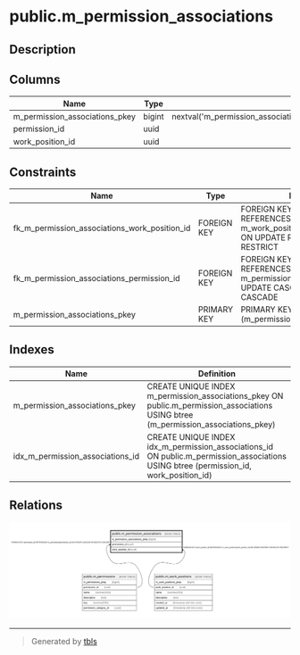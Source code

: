# public.m_permission_associations

## Description

## Columns

| Name | Type | Default | Nullable | Children | Parents | Comment |
| ---- | ---- | ------- | -------- | -------- | ------- | ------- |
| m_permission_associations_pkey | bigint | nextval('m_permission_associations_m_permission_associations_pkey_seq'::regclass) | false |  |  |  |
| permission_id | uuid |  | false |  | [public.m_permissions](public.m_permissions.md) |  |
| work_position_id | uuid |  | false |  | [public.m_work_positions](public.m_work_positions.md) |  |

## Constraints

| Name | Type | Definition |
| ---- | ---- | ---------- |
| fk_m_permission_associations_work_position_id | FOREIGN KEY | FOREIGN KEY (work_position_id) REFERENCES m_work_positions(work_position_id) ON UPDATE RESTRICT ON DELETE RESTRICT |
| fk_m_permission_associations_permission_id | FOREIGN KEY | FOREIGN KEY (permission_id) REFERENCES m_permissions(permission_id) ON UPDATE CASCADE ON DELETE CASCADE |
| m_permission_associations_pkey | PRIMARY KEY | PRIMARY KEY (m_permission_associations_pkey) |

## Indexes

| Name | Definition |
| ---- | ---------- |
| m_permission_associations_pkey | CREATE UNIQUE INDEX m_permission_associations_pkey ON public.m_permission_associations USING btree (m_permission_associations_pkey) |
| idx_m_permission_associations_id | CREATE UNIQUE INDEX idx_m_permission_associations_id ON public.m_permission_associations USING btree (permission_id, work_position_id) |

## Relations

![er](public.m_permission_associations.svg)

---

> Generated by [tbls](https://github.com/k1LoW/tbls)
